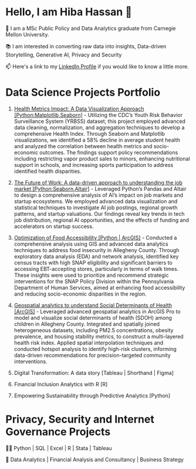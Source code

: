 # Hello, I am Hiba Hassan 👋

🌱 I am a MSc Public Policy and Data Analytics graduate from Carnegie Mellon University.

📚 I am interested in converting raw data into insights, Data-driven Storytelling, Generative AI, Privacy and Security

📫 Here's a link to my [LinkedIn Profile](https://www.linkedin.com/in/hiba-h-236046162/) if you would like to know a little more.

# Data Science Projects Portfolio
1. [Health Metrics Impact: A Data Visualization Approach [Python:Matplotlib,Seaborn]](https://github.com/hibahassan96/Health-Metrics-Impact-A-Data-Visualization-Approach) - Utilizing the CDC’s Youth Risk Behavior Surveillance System (YRBSS) dataset, this project employed advanced data cleaning, normalization, and aggregation techniques to develop a comprehensive Health Index. Through Seaborn and Matplotlib visualizations, we identified a 58% decline in average student health and analyzed the correlation between health metrics and socio-economic outcomes. The findings support policy recommendations including restricting vapor product sales to minors, enhancing nutritional support in schools, and increasing sports participation to address identified health disparities.

2. [The Future of Work: A data-driven approach to understanding the job market [Python:Seaborn,Altair]](https://github.com/hibahassan96/The-Future-of-Work-A-data-driven-approach-to-understanding-the-job-market) - Leveraged Python’s Pandas and Altair to design a comprehensive analysis of AI’s impact on job markets and startup ecosystems. We employed advanced data visualization and statistical techniques to investigate AI job postings, regional growth patterns, and startup valuations. Our findings reveal key trends in tech job distribution, regional AI opportunities, and the effects of funding and accelerators on startup success.

3. [Optimization of Food Accessibility [Python | ArcGIS]](https://github.com/hibahassan96/Optimization-of-Food-Accessibility-in-Alleghany-County) - Conducted a comprehensive analysis using GIS and advanced data analytics techniques to address food insecurity in Allegheny County. Through exploratory data analysis (EDA) and network analysis, identified key census tracts with high SNAP eligibility and significant barriers to accessing EBT-accepting stores, particularly in terms of walk times. These insights were used to prioritize and recommend strategic interventions for the SNAP Policy Division within the Pennsylvania Department of Human Services, aimed at enhancing food accessibility and reducing socio-economic disparities in the region.

4. [Geospatial analytics to understand Social Determinants of Health [ArcGIS]](https://github.com/hibahassan96/Geospatial-Analytics-to-understand-Social-Determinants-of-Health) - Leveraged advanced geospatial analytics in ArcGIS Pro to model and visualize social determinants of health (SDOH) among children in Allegheny County. Integrated and spatially joined heterogeneous datasets, including PM2.5 concentrations, obesity prevalence, and housing stability metrics, to construct a multi-layered health risk index. Applied spatial interpolation techniques and conducted hotspot analysis to identify high-risk clusters, informing data-driven recommendations for precision-targeted community interventions.
   
6. Digital Transformation: A data story [Tableau | Shorthand | Figma]

7. Financial Inclusion Analytics with R [R]



8. Empowering Sustainability through Predictive Analytics [Python]
   
# Privacy, Security and Internet Governance Projects

👩‍💻 Python | SQL | Excel | R | Stata | Tableau

🧠 Data Analytics | Financial Analysis and Consultancy | Business Strategy 

